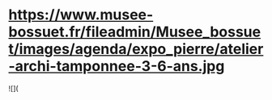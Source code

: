 # https://www.musee-bossuet.fr/fileadmin/Musee_bossuet/images/agenda/expo_pierre/atelier-archi-tamponnee-3-6-ans.jpg

![](
